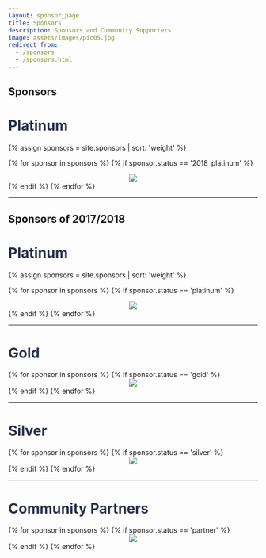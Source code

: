 ```yaml
---
layout: sponsor_page
title: Sponsors
description: Sponsors and Community Supporters
image: assets/images/pic05.jpg
redirect_from:
  - /sponsors
  - /sponsors.html
---
```


## Sponsors
<!-- <h1 style="color: #2a2f4a !important;">Sponsors</h1> -->

<h1 style="color: #2a2f4a !important;">Platinum</h1>
<div class="row">
{% assign sponsors = site.sponsors | sort: 'weight' %}

{% for sponsor in sponsors %}
	{% if sponsor.status == '2018_platinum' %}
		<div class="3u" style="text-align:center;">
			<span class="image fit">
				<img src="{{ sponsor.img | prepend: site.baseurl | prepend: site.url }}" class="img-sponsor">
			</span>
		</div>
	{% endif %}
{% endfor %}
</div>

<hr>

## Sponsors of 2017/2018 

<h1 style="color: #2a2f4a !important;">Platinum</h1>
<div class="row">
{% assign sponsors = site.sponsors | sort: 'weight' %}

{% for sponsor in sponsors %}
	{% if sponsor.status == 'platinum' %}
		<div class="3u" style="text-align:center;">
			<span class="image fit">
				<img src="{{ sponsor.img | prepend: site.baseurl | prepend: site.url }}" class="img-sponsor">
			</span>
		</div>
	{% endif %}
{% endfor %}
</div>

<hr>

<h1 style="color: #2a2f4a !important;">Gold</h1>
<div class="row">
{% for sponsor in sponsors %}
	{% if sponsor.status == 'gold' %}
		<div class="3u" style="text-align:center;">
			<span class="image fit">
				<img src="{{ sponsor.img | prepend: site.baseurl | prepend: site.url }}" class="img-sponsor">
			</span>
		</div>
	{% endif %}
{% endfor %}
</div>

<hr>

<h1 style="color: #2a2f4a !important;">Silver</h1>
<div class="row">
{% for sponsor in sponsors %}
	{% if sponsor.status == 'silver' %}
		<div class="2u" style="text-align:center;">
			<span class="image fit">
				<img src="{{ sponsor.img | prepend: site.baseurl | prepend: site.url }}" class="img-sponsor" style="max-height: 150px;">
			</span>
		</div>
	{% endif %}
{% endfor %}
</div>

<hr>

<h1 style="color: #2a2f4a !important;">Community Partners</h1>
<div class="row">
{% for sponsor in sponsors %}
	{% if sponsor.status == 'partner' %}
		<div class="2u" style="text-align:center;">
			<span class="image">
				<img src="{{ sponsor.img | prepend: site.baseurl | prepend: site.url }}" class="img-sponsor" style="max-height: 150px;">
			</span>
		</div>
	{% endif %}
{% endfor %}
</div>

